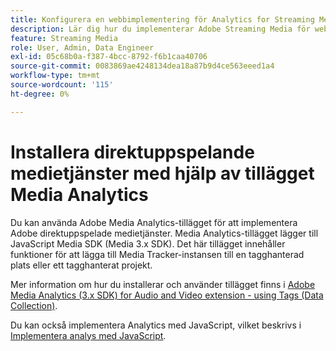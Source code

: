 ```yaml
---
title: Konfigurera en webbimplementering för Analytics for Streaming Media
description: Lär dig hur du implementerar Adobe Streaming Media för webbprogram.
feature: Streaming Media
role: User, Admin, Data Engineer
exl-id: 05c68b0a-f387-4bcc-8792-f6b1caa40706
source-git-commit: 0083869ae4248134dea18a87b9d4ce563eeed1a4
workflow-type: tm+mt
source-wordcount: '115'
ht-degree: 0%

---
```


# Installera direktuppspelande medietjänster med hjälp av tillägget Media Analytics

Du kan använda Adobe Media Analytics-tillägget för att implementera Adobe direktuppspelade medietjänster. Media Analytics-tillägget lägger till JavaScript Media SDK (Media 3.x SDK). Det här tillägget innehåller funktioner för att lägga till Media Tracker-instansen till en tagghanterad plats eller ett tagghanterat projekt.

Mer information om hur du installerar och använder tillägget finns i [Adobe Media Analytics (3.x SDK) for Audio and Video extension - using Tags (Data Collection)](https://experienceleague.adobe.com/docs/experience-platform/tags/extensions/adobe/media-analytics-3x/overview.html?lang=sv-SE).

Du kan också implementera Analytics med JavaScript, vilket beskrivs i [Implementera analys med JavaScript](/help/implementation/media-sdk/setup/web-implementation.md).
